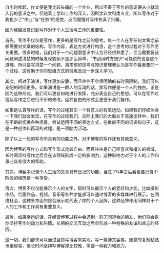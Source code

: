 自小时候起，作文便是我比较头痛的一个作业，所以不善于写作的意识便从小就流入我的意识之中。但随着上学和工作的深入，因所学非文科类专业，所以写作对于我也少了“作业”与“任务”的感觉，反而慢慢对写作充满了兴趣。

因为我越发意识到写作对于个人生活与工作的重要性。

首先，写作不仅仅是写作，更多的是写作之前的思考。每一个人在写任何文章之前都需要对文章的结构，写作内容，表达方式进行构思，这个思考的过程对于写作至关重要。很多时候，我们对于一个问题潜意识中认为已经很熟悉了，但当需要将该问题阐述清楚的时候发现貌似不是那么简单，“书到用时方恨少”可能说的也是这个道理。所以要写清楚一个问题，落笔前的思考与知识整理我认为是写作最重要的一个过程，这有助于你的思维方式的锻炼及进一步深入学习。


<!--more-->


其次，相对于演讲，写作更加安静，而且往往不会很明确的有时间限制，我们可以支配的时间更多。如果演讲是一群人的互动的话，那写作便是一个人的独白。正是因为这种形式，我们可以更自如地进行发挥，充分表达自己的思想。可以在写作过程及写作之后进行不断的修改，这种自由的形式会更便于我们操作。

如果是认真写作的话，写作的过程其实一个有意义的有氧运动。如果我们仔细体会一下我们就会发现，在写作的过程我们，实际上我们的大脑处于高速运转中，我们在不断的切换各种场景，尝试运用不同的表达方式，在推敲不同的词语和句子，这是一种创作和再现的过程，是一项脑力活动。

除了以上一般的写作所具有的功能之外，对于博客的写作还有其他意义。

因为博客的写作方式和写作形式比较自由，而且往往是自己所喜欢和擅长的领域，长时间坚持写作之后会在该领域形成一定的影响力，这种影响力对于个人的工作和事业具有很大的帮助。

其次，博客中记录个人生活的文章具有日记的功能，当过了N年之后看着自己每个阶段的经历是一种享受。

再次，博客不仅仅能展示个人的文字，同时可以展示个人的爱好和才能，比如摄影作品，绘画作品，视频，音乐等各种才能都可以通过博客的多媒体进行展示。在网络社会，这种多方面的综合展示就代表了你的个人品牌，这种品牌作用同样对于个人的工作和工作具有重要意义。

最后，如果幸运的话，在经营博客过程中会遇到一群志同道合的朋友，他们将会是你坚持写作的动力和热情。长期的交流互动之后会形成一种特殊的友谊和难忘的经历。

这一切，我们都快可以通过坚持写博客来实现。写一篇博文容易，随意的复制粘贴也很容易，但长时间坚持写博客却比较难，需要一种毅力和能力。
